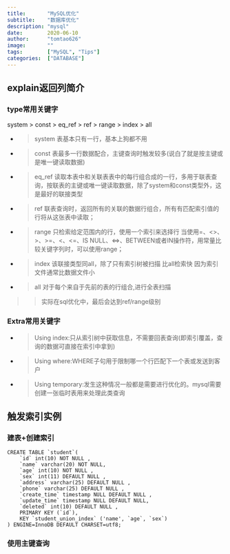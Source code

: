 ```yaml
---
title:       "MySQL优化"
subtitle:    "数据库优化"
description: "mysql"
date:        2020-06-10
author:      "tomtao626"
image:       ""
tags:        ["MySQL", "Tips"]
categories:  ["DATABASE"]
---
```


## explain返回列简介

### type常用关键字
system > const > eq_ref > ref > range > index > all

+ > system 表基本只有一行，基本上狗都不用
+ > const 表最多一行数据配合，主键查询时触发较多(说白了就是按主键或是唯一键读取数据)
+ > eq_ref 读取本表中和关联表表中的每行组合成的一行，多用于联表查询，按联表的主键或唯一键读取数据，除了system和const类型外，这是最好的联接类型
+ > ref 联表查询时，返回所有的关联的数据行组合，所有有匹配索引值的行将从这张表中读取；
+ > range 只检索给定范围内的行，使用一个索引来选择行 当使用=、<>、>、>=、<、<=、IS NULL、<=>、BETWEEN或者IN操作符，用常量比较关键字列时，可以使用range；
+ > index 该联接类型同all，除了只有索引树被扫描 比all检索快 因为索引文件通常比数据文件小
+ > all 对于每个来自于先前的表的行组合,进行全表扫描
> > 实际在sql优化中，最后会达到ref/range级别

### Extra常用关键字

+ > Using index:只从索引树中获取信息，不需要回表查询(即索引覆盖，查询的数据可直接在索引中拿到)
+ > Using where:WHERE子句用于限制哪一个行匹配下一个表或发送到客户
+ > Using temporary:发生这种情况一般都是需要进行优化的。mysql需要创建一张临时表用来处理此类查询

## 触发索引实例

### 建表+创建索引

```mysql
CREATE TABLE `student`(
    `id` int(10) NOT NULL ,
    `name` varchar(20) NOT NULL,
    `age` int(10) NOT NULL ,
    `sex` int(11) DEFAULT NULL ,
    `address` varchar(25) DEFAULT NULL ,
    `phone` varchar(25) DEFAULT NULL ,
    `create_time` timestamp NULL DEFAULT NULL ,
    `update_time` timestamp NULL DEFAULT NULL,
    `deleted` int(10) DEFAULT NULL ,
    PRIMARY KEY (`id`),
    KEY `student_union_index` ('name', `age`, `sex`)
) ENGINE=InnoDB DEFAULT CHARSET=utf8;
```

### 使用主键查询